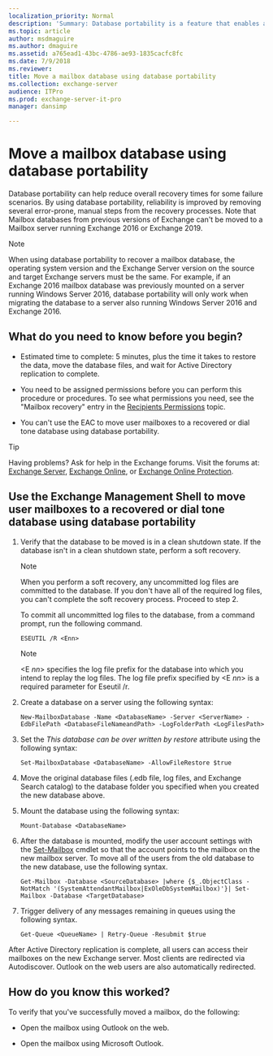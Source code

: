 ```yaml
---
localization_priority: Normal
description: 'Summary: Database portability is a feature that enables an Exchange Server 2016 or Exchange 2019 mailbox database to be moved to or mounted on any other Mailbox server in the same organization running Exchange 2016 or Exchange 2019 respectively, provided the target Mailbox server has databases with the same database schema version.'
ms.topic: article
author: msdmaguire
ms.author: dmaguire
ms.assetid: a765ead1-43bc-4786-ae93-1835cacfc8fc
ms.date: 7/9/2018
ms.reviewer: 
title: Move a mailbox database using database portability
ms.collection: exchange-server
audience: ITPro
ms.prod: exchange-server-it-pro
manager: dansimp

---
```


# Move a mailbox database using database portability

Database portability can help reduce overall recovery times for some failure scenarios. By using database portability, reliability is improved by removing several error-prone, manual steps from the recovery processes. Note that Mailbox databases from previous versions of Exchange can't be moved to a Mailbox server running Exchange 2016 or Exchange 2019.

> [!NOTE]
> When using database portability to recover a mailbox database, the operating system version and the Exchange Server version on the source and target Exchange servers must be the same. For example, if an Exchange 2016 mailbox database was previously mounted on a server running Windows Server 2016, database portability will only work when migrating the database to a server also running Windows Server 2016 and Exchange 2016.

## What do you need to know before you begin?

- Estimated time to complete: 5 minutes, plus the time it takes to restore the data, move the database files, and wait for Active Directory replication to complete.

- You need to be assigned permissions before you can perform this procedure or procedures. To see what permissions you need, see the "Mailbox recovery" entry in the [Recipients Permissions](../../permissions/feature-permissions/recipient-permissions.md) topic.

- You can't use the EAC to move user mailboxes to a recovered or dial tone database using database portability.

> [!TIP]
> Having problems? Ask for help in the Exchange forums. Visit the forums at: [Exchange Server](https://go.microsoft.com/fwlink/p/?linkId=60612), [Exchange Online](https://go.microsoft.com/fwlink/p/?linkId=267542), or [Exchange Online Protection](https://go.microsoft.com/fwlink/p/?linkId=285351).

## Use the Exchange Management Shell to move user mailboxes to a recovered or dial tone database using database portability

1. Verify that the database to be moved is in a clean shutdown state. If the database isn't in a clean shutdown state, perform a soft recovery.

   > [!NOTE]
   > When you perform a soft recovery, any uncommitted log files are committed to the database. If you don't have all of the required log files, you can't complete the soft recovery process. Proceed to step 2.

   To commit all uncommitted log files to the database, from a command prompt, run the following command.

   ```
   ESEUTIL /R <Enn>
   ```

   > [!NOTE]
   > \<E _nn_\> specifies the log file prefix for the database into which you intend to replay the log files. The log file prefix specified by \<E _nn_\> is a required parameter for Eseutil /r.

2. Create a database on a server using the following syntax:

   ```
   New-MailboxDatabase -Name <DatabaseName> -Server <ServerName> -EdbFilePath <DatabaseFileNameandPath> -LogFolderPath <LogFilesPath>
   ```

3. Set the _This database can be over written by restore_ attribute using the following syntax:

   ```
   Set-MailboxDatabase <DatabaseName> -AllowFileRestore $true
   ```

4. Move the original database files (.edb file, log files, and Exchange Search catalog) to the database folder you specified when you created the new database above.

5. Mount the database using the following syntax:

   ```
   Mount-Database <DatabaseName>
   ```

6. After the database is mounted, modify the user account settings with the [Set-Mailbox](http://technet.microsoft.com/library/a0d413b9-d949-4df6-ba96-ac0906dedae2.aspx) cmdlet so that the account points to the mailbox on the new mailbox server. To move all of the users from the old database to the new database, use the following syntax.

   ```
   Get-Mailbox -Database <SourceDatabase> |where {$_.ObjectClass -NotMatch '(SystemAttendantMailbox|ExOleDbSystemMailbox)'}| Set-Mailbox -Database <TargetDatabase>
   ```

7. Trigger delivery of any messages remaining in queues using the following syntax.

   ```
   Get-Queue <QueueName> | Retry-Queue -Resubmit $true
   ```

After Active Directory replication is complete, all users can access their mailboxes on the new Exchange server. Most clients are redirected via Autodiscover. Outlook on the web users are also automatically redirected.

## How do you know this worked?

To verify that you've successfully moved a mailbox, do the following:

- Open the mailbox using Outlook on the web.

- Open the mailbox using Microsoft Outlook.
